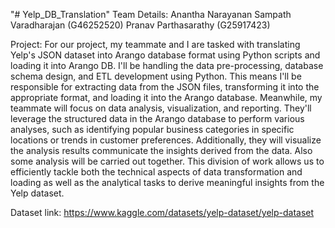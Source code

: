 "# Yelp_DB_Translation" 
Team Details:
Anantha Narayanan Sampath Varadharajan (G46252520)
Pranav Parthasarathy (G25917423)

Project:
For our project, my teammate and I are tasked with translating Yelp's JSON dataset into 
Arango database format using Python scripts and loading it into Arango DB. I'll be 
handling the data pre-processing, database schema design, and ETL development 
using Python. This means I'll be responsible for extracting data from the JSON files, 
transforming it into the appropriate format, and loading it into the Arango database.
Meanwhile, my teammate will focus on data analysis, visualization, and reporting. 
They'll leverage the structured data in the Arango database to perform various analyses, 
such as identifying popular business categories in specific locations or trends in 
customer preferences. Additionally, they will visualize the analysis results 
communicate the insights derived from the data. Also some analysis will be carried out 
together.
This division of work allows us to efficiently tackle both the technical aspects of data 
transformation and loading as well as the analytical tasks to derive meaningful insights 
from the Yelp dataset.

Dataset link: https://www.kaggle.com/datasets/yelp-dataset/yelp-dataset
